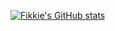 [![Fikkie's GitHub stats](https://github-readme-stats.vercel.app/api?username=Fikkie007)](https://github.com/Fikkie007/github-readme-stats)
